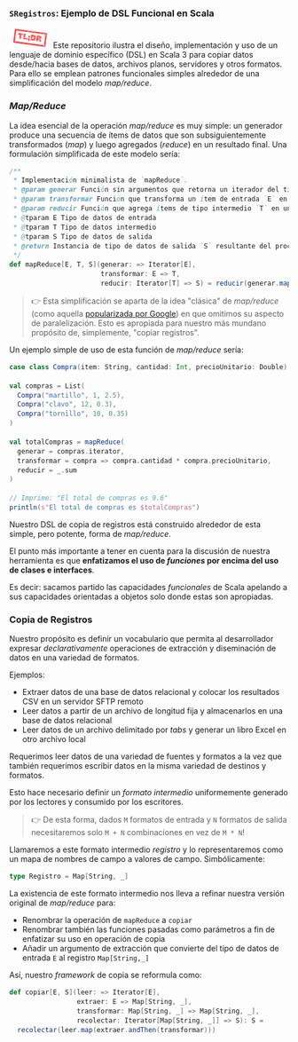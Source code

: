 ### `SRegistros`: Ejemplo de DSL Funcional en Scala

![tl-dr;](docs/img/tl-dr.png)
Este repositorio ilustra el diseño, implementación y uso de un lenguaje de dominio específico (DSL) en Scala 3
para copiar datos desde/hacia bases de datos, archivos planos, servidores y otros formatos.
Para ello se emplean patrones funcionales simples alrededor de una simplificación del modelo _map/reduce_.

### _Map/Reduce_

La idea esencial de la operación _map/reduce_ es muy simple: un generador produce una secuencia de ítems de datos que 
son subsiguientemente transformados (_map_) y luego agregados (_reduce_) en un resultado final. Una formulación 
simplificada de este modelo sería:

```scala
/**
 * Implementación minimalista de `mapReduce`.
 * @param generar Función sin argumentos que retorna un iterador del tipo de entrada `E`
 * @param transformar Función que transforma un ítem de entrada `E` en tipo intermedio `T`
 * @param reducir Función que agrega ítems de tipo intermedio `T` en un único ítem de salida `S`
 * @tparam E Tipo de datos de entrada
 * @tparam T Tipo de datos intermedio
 * @tparam S Tipo de datos de salida
 * @return Instancia de tipo de datos de salida `S` resultante del proceso
 */
def mapReduce[E, T, S](generar: => Iterator[E], 
                       transformar: E => T, 
                       reducir: Iterator[T] => S) = reducir(generar.map(transformar))
```

> 👉 Esta simplificación se aparta de la idea "clásica" de _map/reduce_ 
> (como aquella [popularizada por Google](https://es.wikipedia.org/wiki/MapReduce))
> en que omitimos su aspecto de paralelización.
> Esto es apropiada para nuestro más mundano propósito de, simplemente, "copiar registros".

Un ejemplo simple de uso de esta función de _map/reduce_ sería: 

```scala
case class Compra(item: String, cantidad: Int, precioUnitario: Double)

val compras = List(
  Compra("martillo", 1, 2.5),
  Compra("clavo", 12, 0.3),
  Compra("tornillo", 10, 0.35)
)

val totalCompras = mapReduce(
  generar = compras.iterator,
  transformar = compra => compra.cantidad * compra.precioUnitario,
  reducir = _.sum
)

// Imprime: "El total de compras es 9.6"
println(s"El total de compras es $totalCompras")
```

Nuestro DSL de copia de registros está construido alrededor de esta simple, pero potente, forma de _map/reduce_.

El punto más importante a tener en cuenta para la discusión de nuestra herramienta es que 
**enfatizamos el uso de _funciones_ por encima del uso de clases e interfaces**.

Es decir: sacamos partido las capacidades _funcionales_ de Scala apelando a sus capacidades orientadas a objetos 
solo donde estas son apropiadas. 

### Copia de Registros

Nuestro propósito es definir un vocabulario que permita al desarrollador expresar _declarativamente_ operaciones de 
extracción y diseminación de datos en una variedad de formatos.

Ejemplos:

- Extraer datos de una base de datos relacional y colocar los resultados CSV en un servidor SFTP remoto
- Leer datos a partir de un archivo de longitud fija y almacenarlos en una base de datos relacional
- Leer datos de un archivo delimitado por _tabs_ y generar un libro Excel en otro archivo local

Requerimos leer datos de una variedad de fuentes y formatos a la vez que también requerimos escribir datos en la misma 
variedad de destinos y formatos. 

Esto hace necesario definir un _formato intermedio_ uniformemente generado por los lectores y consumido por los 
escritores. 

> 👉 De esta forma, dados `M` formatos de entrada y `N` formatos de salida necesitaremos solo `M + N` combinaciones 
> en vez de `M * N`!

Llamaremos a este formato intermedio _registro_ y lo representaremos como un mapa de nombres de campo a valores de 
campo. Simbólicamente:

```scala
type Registro = Map[String, _]
```

La existencia de este formato intermedio nos lleva a refinar nuestra versión original de _map/reduce_ para:

- Renombrar la operación de `mapReduce` a `copiar`
- Renombrar también las funciones pasadas como parámetros a fin de enfatizar su uso en operación de copia
- Añadir un argumento de extracción que convierte del tipo de datos de entrada `E` al registro `Map[String,_]`

Así, nuestro _framework_ de copia se reformula como:

```scala
def copiar[E, S](leer: => Iterator[E],
                 extraer: E => Map[String, _],
                 transformar: Map[String, _] => Map[String, _],
                 recolectar: Iterator[Map[String, _]] => S): S =
  recolectar(leer.map(extraer.andThen(transformar)))
```
